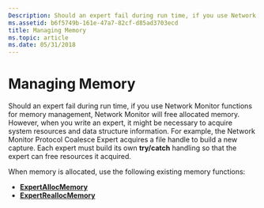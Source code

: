 ```yaml
---
Description: Should an expert fail during run time, if you use Network Monitor functions for memory management, Network Monitor will free allocated memory.
ms.assetid: b6f5749b-161e-47a7-82cf-d85ad3703ecd
title: Managing Memory
ms.topic: article
ms.date: 05/31/2018
---
```


# Managing Memory

Should an expert fail during run time, if you use Network Monitor functions for memory management, Network Monitor will free allocated memory. However, when you write an expert, it might be necessary to acquire system resources and data structure information. For example, the Network Monitor Protocol Coalesce Expert acquires a file handle to build a new capture. Each expert must build its own **try/catch** handling so that the expert can free resources it acquired.

When memory is allocated, use the following existing memory functions:

-   [**ExpertAllocMemory**](expertallocmemory.md)
-   [**ExpertReallocMemory**](expertreallocmemory.md)

 

 




